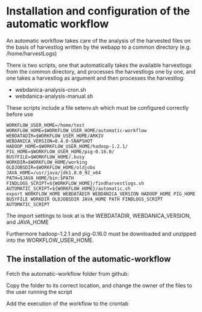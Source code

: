 # Installation and configuration of the automatic workflow

An automatic workflow takes care of the analysis of the harvested files on the basis of harvestlog written by the webapp to a common
directory (e.g. /home/harvestLogs)

There is two scripts, one that automatically takes the available harvestlogs from the common directory, and processes the harvestlogs one by one, and one takes a harvestlog as argument and then processes the harvestlog:
 * webdanica-analysis-cron.sh
 * webdanica-analysis-manual.sh

These scripts include a file setenv.sh which must be configured correctly before use
``` 
WORKFLOW_USER_HOME=/home/test
WORKFLOW_HOME=$WORKFLOW_USER_HOME/automatic-workflow
WEBDATADIR=$WORKFLOW_USER_HOME/ARKIV
WEBDANICA_VERSION=0.4.0-SNAPSHOT
HADOOP_HOME=$WORKFLOW_USER_HOME/hadoop-1.2.1/
PIG_HOME=$WORKFLOW_USER_HOME/pig-0.16.0/
BUSYFILE=$WORKFLOW_HOME/.busy
WORKDIR=$WORKFLOW_HOME/working
OLDJOBSDIR=$WORKFLOW_HOME/oldjobs
JAVA_HOME=/usr/java/jdk1.8.0_92_x64
PATH=$JAVA_HOME/bin:$PATH
FINDLOGS_SCRIPT=${WORKFLOW_HOME}/findharvestlogs.sh
AUTOMATIC_SCRIPT=${WORKFLOW_HOME}/automatic.sh
export WORKFLOW_HOME WEBDATADIR WEBDANICA_VERSION HADOOP_HOME PIG_HOME BUSYFILE WORKDIR OLDJOBSDIR JAVA_HOME PATH FINDLOGS_SCRIPT AUTOMATIC_SCRIPT
```

The import settings to look at is the WEBDATADIR, WEBDANICA_VERSION, and JAVA_HOME

Furthermore hadoop-1.2.1 and pig-0.16.0 must be downloaded and unzipped into the WORKFLOW_USER_HOME.

## The installation of the automatic-workflow 

Fetch the automatic-workflow folder from github: 

Copy the folder to its correct location, and change the owner of the files to the user running the script

Add the execution of the workflow to the crontab





